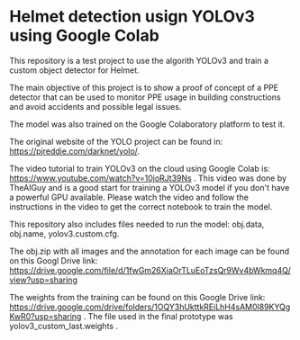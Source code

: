 # Helmet detection usign YOLOv3 using Google Colab

This repository is a test project to use the algorith YOLOv3 and train a custom object detector for Helmet.

The main objective of this project is to show a proof of concept of a PPE detector that can be used to monitor PPE usage in building constructions and avoid accidents and possible legal issues.

The model was also trained on the Google Colaboratory platform to test it.

The original website of the YOLO project can be found in: https://pjreddie.com/darknet/yolo/.

The video tutorial to train YOLOv3 on the cloud using Google Colab is: https://www.youtube.com/watch?v=10joRJt39Ns . This video was done by TheAIGuy and is a good start for training a YOLOv3 model if you don't have a powerful GPU available. Please watch the video and follow the instructions in the video to get the correct notebook to train the model.

This repository also includes files needed to run the model: obj.data, obj.name, yolov3.custom.cfg. 

The obj.zip with all images and the annotation for each image can be found on this Googl Drive link: https://drive.google.com/file/d/1fwGm26XiaOrTLuEoTzsQr9Wv4bWkmq4Q/view?usp=sharing

The weights from the training can be found on this Google Drive link: https://drive.google.com/drive/folders/1OQY3hUkttkREiLhH4sAM0l89KYQgKwR0?usp=sharing . The file used in the final prototype was yolov3_custom_last.weights . 
